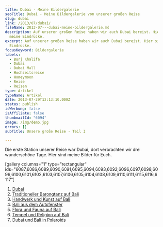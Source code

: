 ```yaml
---
title: Dubai - Meine Bildergalerie
seoTitle: Dubai - Meine Bildergalerie von unserer großen Reise
slug: dubai
link: /2013/07/dubai/
fileName: 2013-07---dubai-meine-bildergalerie.md
description: Auf unserer großen Reise haben wir auch Dubai bereist. Hier sind
  meine Eindrücke.
excerpt: Auf unserer großen Reise haben wir auch Dubai bereist. Hier sind meine
  Eindrücke.
focusKeyword: Bildergalerie
labels:
  - Burj Khalifa
  - Dubai
  - Dubai Mall
  - Hochzeitsreise
  - Honeymoon
  - Reise
  - Reisen
type: Artikel
typeName: Artikel
date: 2013-07-29T12:13:10.000Z
status: publish
isWerbung: false
isAffiliate: false
thumbnailId: "6094"
image: /img/demo.jpg
errors: []
subTitle: Unsere große Reise - Teil I
  
---
```


Die erste Station unserer Reise war Dubai, dort verbrachten wir drei
wunderschöne Tage. Hier sind meine Bilder für Euch.

[gallery columns="1" type="rectangular"
ids="6087,6086,6089,6090,6091,6095,6094,6093,6092,6096,6097,6098,6099,6100,6101,6102,6103,6107,6106,6105,6104,6108,6109,6110,6111,6115,6116,6117"]

1.  [Dubai](/2013/07/dubai/)
1.  [Traditioneller Barongtanz auf Bali](/2013/07/traditioneller-barong-tanz-auf-bali/)
1.  [Handwerk und Kunst auf Bali](/2013/08/handwerk-und-kunst-auf-bali/)
1.  [Bali aus dem Autofenster](/2013/08/bali-aus-dem-autofenster/)
1.  [Flora und Fauna auf Bali](/2013/08/flora-fauna-ackerbau-und-viehzucht-auf-bali/)
1.  [Tempel und Religion auf Bali](http://2013/08/tempel-und-religion-auf-bali/)
1.  [Dubai und Bali in Polaroids](/2013/08/dubai-und-bali-in-polaroids/)

  